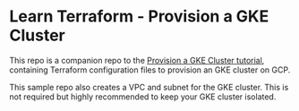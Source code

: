 # Learn Terraform - Provision a GKE Cluster

This repo is a companion repo to the [Provision a GKE Cluster tutorial](https://developer.hashicorp.com/terraform/tutorials/kubernetes/gke), containing Terraform configuration files to provision an GKE cluster on GCP.

This sample repo also creates a VPC and subnet for the GKE cluster. This is not
required but highly recommended to keep your GKE cluster isolated.
